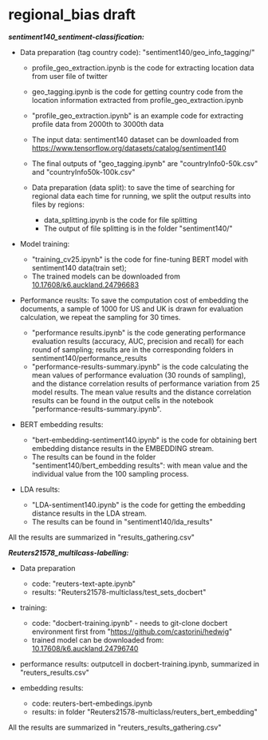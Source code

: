 # regional_bias draft
***sentiment140_sentiment-classification:***
* Data preparation (tag country code): "sentiment140/geo_info_tagging/"
    - profile_geo_extraction.ipynb is the code for extracting location data from user file of twitter
    - geo_tagging.ipynb is the code for getting country code from the location information extracted from profile_geo_extraction.ipynb
    - "profile_geo_extraction.ipynb" is an example code for extracting profile data from 2000th to 3000th data
    - The input data: sentiment140 dataset can be downloaded from https://www.tensorflow.org/datasets/catalog/sentiment140
    - The final outputs of "geo_tagging.ipynb" are "countryInfo0-50k.csv" and "countryInfo50k-100k.csv"
  
    - Data preparation (data split): to save the time of searching for regional data each time for running, we split the output results into files by regions:
        - data_splitting.ipynb is the code for file splitting
        - The output of file splitting is in the folder "sentiment140/"
* Model training:
    - "training_cv25.ipynb" is the code for fine-tuning BERT model with sentiment140 data(train set); 
    - The trained models can be downloaded from [10.17608/k6.auckland.24796683](https://figshare.com/s/d9969dc08e74aa6d2d75)

* Performance reuslts: To save the computation cost of embedding the documents, a sample of 1000 for US and UK is drawn for evaluation calculation, we repeat the sampling for 30 times.
    - "performance results.ipynb" is the code generating performance evaluation results (accuracy, AUC, precision and recall) for each round of sampling; results are in the corresponding folders in sentiment140/performance_results  
    - "performance-results-summary.ipynb" is the code calculating the mean values of performance evaluation (30 rounds of sampling), and the distance correlation results of performance variation from 25 model results.
    The mean value results and the distance correlation results can be found in the output cells in the notebook "performance-results-summary.ipynb".

* BERT embedding results:
    - "bert-embedding-sentiment140.ipynb" is the code for obtaining bert embedding distance results in the EMBEDDING stream.
    - The results can be found in the folder "sentiment140/bert_embedding results": with mean value and the individual value from the 100 sampling process.
  
* LDA results:
    - "LDA-sentiment140.ipynb" is the code for getting the embedding distance results in the LDA stream.
    - The results can be found in  "sentiment140/lda_results"

All the results are summarized in "results_gathering.csv"

***Reuters21578_multilcass-labelling:***
* Data preparation
    - code: "reuters-text-apte.ipynb" 
    - results: "Reuters21578-multiclass/test_sets_docbert"
  
* training:
    - code: "docbert-training.ipynb" - needs to git-clone docbert environment first from "https://github.com/castorini/hedwig"
    - trained model can be downloaded from: [10.17608/k6.auckland.24796740](https://figshare.com/s/2931d233563bec680722)
    
* performance results: outputcell in docbert-training.ipynb, summarized in "reuters_results.csv"
* embedding results:
    - code: reuters-bert-embedings.ipynb
    - results: in folder "Reuters21578-multiclass/reuters_bert_embedding"
  
All the results are summarized in "reuters_results_gathering.csv"

  
  
